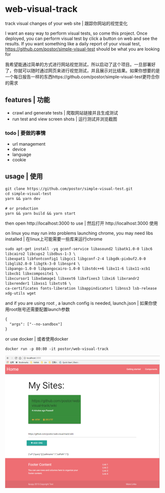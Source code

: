 # web-visual-track

track visual changes of your web site | 跟踪你网站的视觉变化

I want an easy way to perform visual tests, so come this project. Once deployed, you can perform visual test by click a button on web and see the results. If you want something like a daily report of your visual test, https://github.com/postor/simple-visual-test should be what you are looking for

我希望能通过简单的方式进行网站视觉测试，所以启动了这个项目。一旦部署好了，你就可以随时通过网页来进行视觉测试，并且展示对比结果。如果你想要的是一个每日报告一样的东西https://github.com/postor/simple-visual-test更符合你的需求

## features | 功能

- crawl and generate tests | 爬取网站链接并且生成测试
- run test and view screen shots | 运行测试并浏览截图

### todo | 要做的事情

- url management
- device
- language
- cookie

## usage | 使用

```
git clone https://github.com/postor/simple-visual-test.git
cd simple-visual-test
yarn && yarn dev

# or production 
yarn && yarn build && yarn start
```

then open http://localhost:3000 to use | 然后打开 http://localhost:3000 使用

on linux you may run into problems launching chrome, you may need libs installed | 在linux上可能需要一些库来运行chrome

```
sudo apt-get install -yq gconf-service libasound2 libatk1.0-0 libc6 libcairo2 libcups2 libdbus-1-3 \
libexpat1 libfontconfig1 libgcc1 libgconf-2-4 libgdk-pixbuf2.0-0 libglib2.0-0 libgtk-3-0 libnspr4 \
libpango-1.0-0 libpangocairo-1.0-0 libstdc++6 libx11-6 libx11-xcb1 libxcb1 libxcomposite1 \
libxcursor1 libxdamage1 libxext6 libxfixes3 libxi6 libxrandr2 libxrender1 libxss1 libxtst6 \
ca-certificates fonts-liberation libappindicator1 libnss3 lsb-release xdg-utils wget
```

and if you are using root , a launch config is needed, launch.json | 如果你使用root账号还需要配置launch参数

```
{
  "args": ["--no-sandbox"]
}
```

or use docker | 或者使用docker

```
docker run -p 80:80 -it postor/web-visual-track
```

![screenshot](./screenshot.png)

